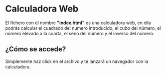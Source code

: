 # Calculadora Web
El fichero con el nombre **"index.html"** es una calculadora web, en ella podrás calcular el cuadrado del número introducido, el cubo del número, el número elevado a la cuarta, el seno del número y el inverso del número. 
## ¿Cómo se accede?
Simplemente haz click en el archivo y te lanzará un navegador con la calculadora.
